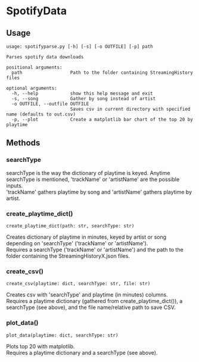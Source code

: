 ﻿# SpotifyData
 
## Usage
```
usage: spotifyparse.py [-h] [-s] [-o OUTFILE] [-p] path

Parses spotify data downloads

positional arguments:
  path                  Path to the folder containing StreamingHistory files

optional arguments:
  -h, --help            show this help message and exit
  -s, --song            Gather by song instead of artist
  -o OUTFILE, --outfile OUTFILE
                        Saves csv in current directory with specified name (defaults to out.csv)
  -p, --plot            Create a matplotlib bar chart of the top 20 by playtime
```

## Methods
### searchType
searchType is the way the dictionary of playtime is keyed. Anytime searchType is mentioned, 'trackName' or 'artistName' are the possible inputs.   
'trackName' gathers playtime by song and 'artistName' gathers playtime by artist.   

### create_playtime_dict()
```
create_playtime_dict(path: str, searchType: str)
```
Creates dictionary of playtime in minutes, keyed by artist or song depending on 'searchType' ('trackName' or 'artistName').  
Requires a searchType ('trackName' or 'artistName') and the path to the folder containing the StreamingHistoryX.json files.   

### create_csv()
```
create_csv(playtime: dict, searchType: str, file: str)
```
Creates csv with 'searchType' and playtime (in minutes) columns.   
Requires a playtime dictionary (gathered from create_playtime_dict()), a searchType (see above), and the file name/relative path to save CSV.

### plot_data()
```
plot_data(playtime: dict, searchType: str)
```
Plots top 20 with matplotlib.   
Requires a playtime dictionary and a searchType (see above).   
